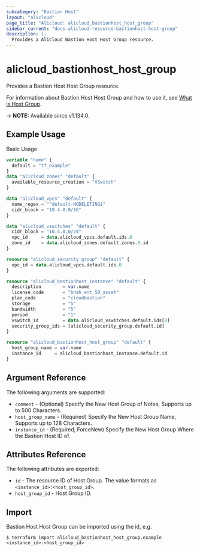 ```yaml
---
subcategory: "Bastion Host"
layout: "alicloud"
page_title: "Alicloud: alicloud_bastionhost_host_group"
sidebar_current: "docs-alicloud-resource-bastionhost-host-group"
description: |-
  Provides a Alicloud Bastion Host Host Group resource.
---
```


# alicloud_bastionhost_host_group

Provides a Bastion Host Host Group resource.

For information about Bastion Host Host Group and how to use it, see [What is Host Group](https://www.alibabacloud.com/help/en/doc-detail/204307.htm).

-> **NOTE:** Available since v1.134.0.

## Example Usage

Basic Usage

```terraform
variable "name" {
  default = "tf_example"
}
data "alicloud_zones" "default" {
  available_resource_creation = "VSwitch"
}

data "alicloud_vpcs" "default" {
  name_regex = "^default-NODELETING$"
  cidr_block = "10.4.0.0/16"
}

data "alicloud_vswitches" "default" {
  cidr_block = "10.4.0.0/24"
  vpc_id     = data.alicloud_vpcs.default.ids.0
  zone_id    = data.alicloud_zones.default.zones.0.id
}

resource "alicloud_security_group" "default" {
  vpc_id = data.alicloud_vpcs.default.ids.0
}

resource "alicloud_bastionhost_instance" "default" {
  description        = var.name
  license_code       = "bhah_ent_50_asset"
  plan_code          = "cloudbastion"
  storage            = "5"
  bandwidth          = "5"
  period             = "1"
  vswitch_id         = data.alicloud_vswitches.default.ids[0]
  security_group_ids = [alicloud_security_group.default.id]
}

resource "alicloud_bastionhost_host_group" "default" {
  host_group_name = var.name
  instance_id     = alicloud_bastionhost_instance.default.id
}
```

## Argument Reference

The following arguments are supported:

* `comment` - (Optional) Specify the New Host Group of Notes, Supports up to 500 Characters.
* `host_group_name` - (Required) Specify the New Host Group Name, Supports up to 128 Characters.
* `instance_id` - (Required, ForceNew) Specify the New Host Group Where the Bastion Host ID of.

## Attributes Reference

The following attributes are exported:

* `id` - The resource ID of Host Group. The value formats as `<instance_id>:<host_group_id>`.
* `host_group_id` - Host Group ID.

## Import

Bastion Host Host Group can be imported using the id, e.g.

```shell
$ terraform import alicloud_bastionhost_host_group.example <instance_id>:<host_group_id>
```
